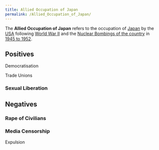 ```yaml
---
title: Allied Occupation of Japan
permalink: /Allied_Occupation_of_Japan/
---
```


The **Allied Occupation of Japan** refers to the occupation of
[Japan](Japan.md "wikilink") by the
[USA](United_States_of_America.md "wikilink") following [World War
II](World_War_II.md "wikilink") and the [Nuclear Bombings of the
country](Nuclear_Bombings_of_Japan.md "wikilink") in [1945 to
1952](Timeline_of_US_Imperialism.md "wikilink").

## Positives

Democratisation

Trade Unions

### Sexual Liberation

## Negatives

### Rape of Civilians

### Media Censorship

Expulsion